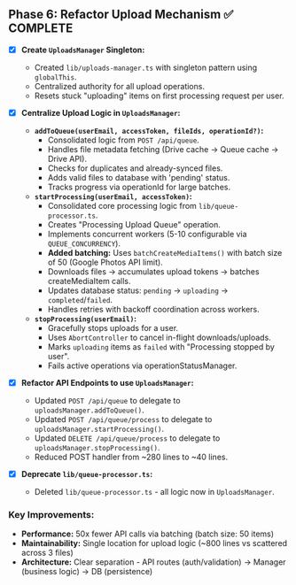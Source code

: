 ## **Phase 6: Refactor Upload Mechanism** ✅ COMPLETE

- [x] **Create `UploadsManager` Singleton:**
  - Created `lib/uploads-manager.ts` with singleton pattern using `globalThis`.
  - Centralized authority for all upload operations.
  - Resets stuck "uploading" items on first processing request per user.

- [x] **Centralize Upload Logic in `UploadsManager`:**
  - **`addToQueue(userEmail, accessToken, fileIds, operationId?)`:**
    - Consolidated logic from `POST /api/queue`.
    - Handles file metadata fetching (Drive cache → Queue cache → Drive API).
    - Checks for duplicates and already-synced files.
    - Adds valid files to database with 'pending' status.
    - Tracks progress via operationId for large batches.
  - **`startProcessing(userEmail, accessToken)`:**
    - Consolidated core processing logic from `lib/queue-processor.ts`.
    - Creates "Processing Upload Queue" operation.
    - Implements concurrent workers (5-10 configurable via `QUEUE_CONCURRENCY`).
    - **Added batching:** Uses `batchCreateMediaItems()` with batch size of 50 (Google Photos API limit).
    - Downloads files → accumulates upload tokens → batches createMediaItem calls.
    - Updates database status: `pending` → `uploading` → `completed`/`failed`.
    - Handles retries with backoff coordination across workers.
  - **`stopProcessing(userEmail)`:**
    - Gracefully stops uploads for a user.
    - Uses `AbortController` to cancel in-flight downloads/uploads.
    - Marks `uploading` items as `failed` with "Processing stopped by user".
    - Fails active operations via operationStatusManager.

- [x] **Refactor API Endpoints to use `UploadsManager`:**
  - Updated `POST /api/queue` to delegate to `uploadsManager.addToQueue()`.
  - Updated `POST /api/queue/process` to delegate to `uploadsManager.startProcessing()`.
  - Updated `DELETE /api/queue/process` to delegate to `uploadsManager.stopProcessing()`.
  - Reduced POST handler from ~280 lines to ~40 lines.

- [x] **Deprecate `lib/queue-processor.ts`:**
  - Deleted `lib/queue-processor.ts` - all logic now in `UploadsManager`.

### **Key Improvements:**

- **Performance:** 50x fewer API calls via batching (batch size: 50 items)
- **Maintainability:** Single location for upload logic (~800 lines vs scattered across 3 files)
- **Architecture:** Clear separation - API routes (auth/validation) → Manager (business logic) → DB (persistence)
